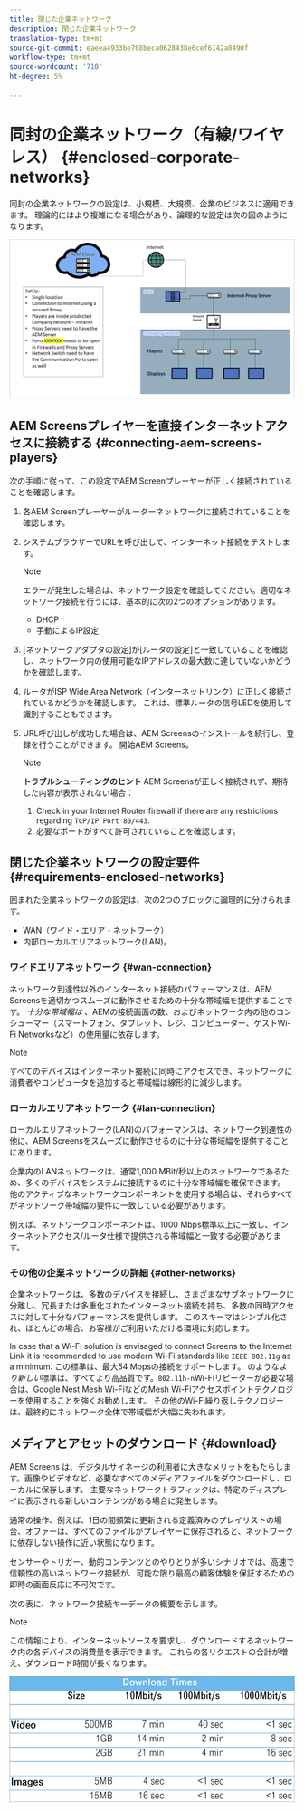 ```yaml
---
title: 閉じた企業ネットワーク
description: 閉じた企業ネットワーク
translation-type: tm+mt
source-git-commit: eaeea4933be708beca0628438e6cef6142a0490f
workflow-type: tm+mt
source-wordcount: '710'
ht-degree: 5%

---
```



# 同封の企業ネットワーク（有線/ワイヤレス） {#enclosed-corporate-networks}

同封の企業ネットワークの設定は、小規模、大規模、企業のビジネスに適用できます。 理論的にはより複雑になる場合があり、論理的な設定は次の図のようになります。

![](/help/using/assets/enclosed-network-1.png)


## AEM Screensプレイヤーを直接インターネットアクセスに接続する {#connecting-aem-screens-players}

次の手順に従って、この設定でAEM Screenプレーヤーが正しく接続されていることを確認します。

1. 各AEM Screenプレーヤーがルーターネットワークに接続されていることを確認します。
1. システムブラウザーでURLを呼び出して、インターネット接続をテストします。

   >[!NOTE]
   >エラーが発生した場合は、ネットワーク設定を確認してください。適切なネットワーク接続を行うには、基本的に次の2つのオプションがあります。
   >* DHCP
   >* 手動によるIP設定


1. [ネットワークアダプタの設定]が[ルータの設定]と一致していることを確認し、ネットワーク内の使用可能なIPアドレスの最大数に達していないかどうかを確認します。

1. ルータがISP Wide Area Network（インターネットリンク）に正しく接続されているかどうかを確認します。 これは、標準ルータの信号LEDを使用して識別することもできます。
1. URL呼び出しが成功した場合は、AEM Screensのインストールを続行し、登録を行うことができます。 開始AEM Screens。

   >[!NOTE]
   >**トラブルシューティングのヒント**
   >AEM Screensが正しく接続されず、期待した内容が表示されない場合：
   >
   >1. Check in your Internet Router firewall if there are any restrictions regarding `TCP/IP Port 80/443`.
   >1. 必要なポートがすべて許可されていることを確認します。


## 閉じた企業ネットワークの設定要件 {#requirements-enclosed-networks}

囲まれた企業ネットワークの設定は、次の2つのブロックに論理的に分けられます。

* WAN（ワイド・エリア・ネットワーク）
* 内部ローカルエリアネットワーク(LAN)。

### ワイドエリアネットワーク {#wan-connection}

ネットワーク到達性以外のインターネット接続のパフォーマンスは、AEM Screensを適切かつスムーズに動作させるための十分な帯域幅を提供することです。
*十分な帯域幅は* 、AEMの接続画面の数、およびネットワーク内の他のコンシューマー（スマートフォン、タブレット、レジ、コンピューター、ゲストWi-Fi Networksなど）の使用量に依存します。

>[!NOTE]
>すべてのデバイスはインターネット接続に同時にアクセスでき、ネットワークに消費者やコンピュータを追加すると帯域幅は線形的に減少します。

### ローカルエリアネットワーク {#lan-connection}

ローカルエリアネットワーク(LAN)のパフォーマンスは、ネットワーク到達性の他に、AEM Screensをスムーズに動作させるのに十分な帯域幅を提供することにあります。

企業内のLANネットワークは、通常1,000 MBit/秒以上のネットワークであるため、多くのデバイスをシステムに接続するのに十分な帯域幅を確保できます。 他のアクティブなネットワークコンポーネントを使用する場合は、それらすべてがネットワーク帯域幅の要件に一致している必要があります。

例えば、ネットワークコンポーネントは、1000 Mbps標準以上に一致し、インターネットアクセス/ルータ仕様で提供される帯域幅と一致する必要があります。

### その他の企業ネットワークの詳細 {#other-networks}

企業ネットワークは、多数のデバイスを接続し、さまざまなサブネットワークに分離し、冗長または多重化されたインターネット接続を持ち、多数の同時アクセスに対して十分なパフォーマンスを提供します。
このスキーマはシンプル化され、ほとんどの場合、お客様がご利用いただける環境に対応します。

In case that a Wi-Fi solution is envisaged to connect Screens to the Internet Link it is recommended to use modern Wi-Fi standards like `IEEE 802.11g` as a minimum. この標準は、最大54 Mbpsの接続をサポートします。  のような&#x200B;*より新しい*&#x200B;標準は、すべてより高品質です。`802.11h-n`Wi-Fiリピーターが必要な場合は、Google Nest Mesh Wi-FiなどのMesh Wi-Fiアクセスポイントテクノロジーを使用することを強くお勧めします。
その他のWi-Fi繰り返しテクノロジーは、最終的にネットワーク全体で帯域幅が大幅に失われます。

## メディアとアセットのダウンロード {#download}

AEM Screens は、デジタルサイネージの利用者に大きなメリットをもたらします。画像やビデオなど、必要なすべてのメディアファイルをダウンロードし、ローカルに保存します。 主要なネットワークトラフィックは、特定のディスプレイに表示される新しいコンテンツがある場合に発生します。

通常の操作、例えば、1日の間頻繁に更新される定義済みのプレイリストの場合、オファーは、すべてのファイルがプレイヤーに保存されると、ネットワークに依存しない操作に近い状態になります。

センサーやトリガー、動的コンテンツとのやりとりが多いシナリオでは、高速で信頼性の高いネットワーク接続が、可能な限り最高の顧客体験を保証するための即時の画面反応に不可欠です。

次の表に、ネットワーク接続キーデータの概要を示します。

>[!NOTE]
>この情報により、インターネットソースを要求し、ダウンロードするネットワーク内の各デバイスの消費量を表示できます。 これらの各リクエストの合計が増え、ダウンロード時間が長くなります。

![](/help/using/assets/enclosed-network-download.png)